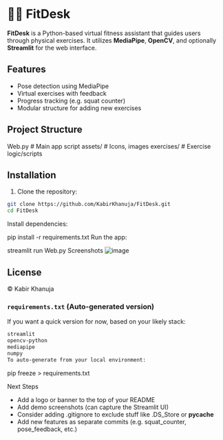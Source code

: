 # 🏋️‍♂️ FitDesk

**FitDesk** is a Python-based virtual fitness assistant that guides users through physical exercises. It utilizes **MediaPipe**, **OpenCV**, and optionally **Streamlit** for the web interface.

## Features

- Pose detection using MediaPipe
- Virtual exercises with feedback
- Progress tracking (e.g. squat counter)
- Modular structure for adding new exercises

## Project Structure

Web.py # Main app script
assets/ # Icons, images
exercises/ # Exercise logic/scripts

## Installation

1. Clone the repository:

```bash
git clone https://github.com/KabirKhanuja/FitDesk.git
cd FitDesk


```

Install dependencies:

pip install -r requirements.txt
Run the app:

streamlit run Web.py
Screenshots
![image](https://github.com/user-attachments/assets/b1105ba6-7510-4d77-bc83-42cf96add4b3)

## License
© Kabir Khanuja


### `requirements.txt` (Auto-generated version)

If you want a quick version for now, based on your likely stack:

```txt
streamlit
opencv-python
mediapipe
numpy
To auto-generate from your local environment:
```

pip freeze > requirements.txt

Next Steps
 - Add a logo or banner to the top of your README
- Add demo screenshots (can capture the Streamlit UI)
- Consider adding .gitignore to exclude stuff like .DS_Store or __pycache__
- Add new features as separate commits (e.g. squat_counter, pose_feedback, etc.)

